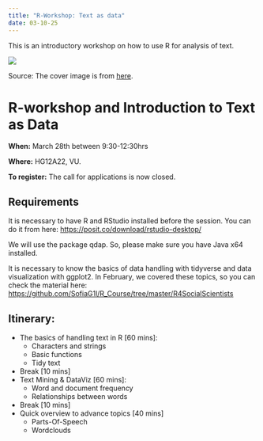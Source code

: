 ```yaml
---
title: "R-Workshop: Text as data"
date: 03-10-25
---
```


This is an introductory workshop on how to use R for analysis of text.

<img src="https://plus.unsplash.com/premium_vector-1737044842497-a44597f2ecf1?q=80&w=2360&auto=format&fit=crop&ixlib=rb-4.0.3&ixid=M3wxMjA3fDB8MHxwaG90by1wYWdlfHx8fGVufDB8fHx8fA%3D%3D"/>

Source: The cover image is from [here](https://unsplash.com/illustrations/a-black-and-white-drawing-of-a-bunch-of-objects-yUmYTh-axGU).

# R-workshop and Introduction to Text as Data 

**When:** March 28th between 9:30-12:30hrs

**Where:** HG12A22, VU.

**To register:** The call for applications is now closed.

## Requirements

It is necessary to have R and RStudio installed before the session. You can do it from here: https://posit.co/download/rstudio-desktop/

We will use the package qdap. So, please make sure you have Java x64 installed.

It is necessary to know the basics of data handling with tidyverse and data visualization with ggplot2. In February, we covered these topics, so you can check the material here: https://github.com/SofiaG1l/R_Course/tree/master/R4SocialScientists

## Itinerary:

* The basics of handling text in R [60 mins]:
  * Characters and strings
  * Basic functions
  * Tidy text
* Break [10 mins]
* Text Mining & DataViz [60 mins]:
  * Word and document frequency
  * Relationships between words
* Break [10 mins]
* Quick overview to advance topics [40 mins]
  * Parts-Of-Speech 
  * Wordclouds


